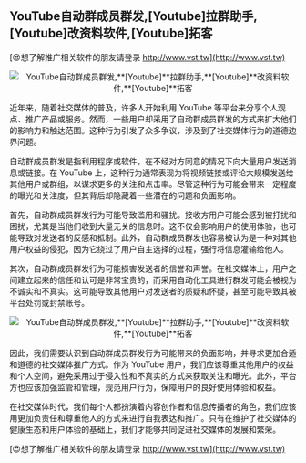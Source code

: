 ## **YouTube自动群成员群发,**[Youtube]**拉群助手,**[Youtube]**改资料软件,**[Youtube]**拓客**

[😍想了解推广相关软件的朋友请登录 http://www.vst.tw](http://www.vst.tw)

 <center><img src="https://vst.tw/MP4/tuiguang/png/3.png" alt="YouTube自动群成员群发,**[Youtube]**拉群助手,**[Youtube]**改资料软件,**[Youtube]**拓客"></center>

近年来，随着社交媒体的普及，许多人开始利用 YouTube 等平台来分享个人观点、推广产品或服务。然而，一些用户却采用了自动群成员群发的方式来扩大他们的影响力和触达范围。这种行为引发了众多争议，涉及到了社交媒体行为的道德边界问题。

自动群成员群发是指利用程序或软件，在不经对方同意的情况下向大量用户发送消息或链接。在 YouTube 上，这种行为通常表现为将视频链接或评论大规模发送给其他用户或群组，以谋求更多的关注和点击率。尽管这种行为可能会带来一定程度的曝光和关注度，但其背后却隐藏着一些潜在的问题和负面影响。

首先，自动群成员群发行为可能导致滥用和骚扰。接收方用户可能会感到被打扰和困扰，尤其是当他们收到大量无关的信息时。这不仅会影响用户的使用体验，也可能导致对发送者的反感和抵制。此外，自动群成员群发也容易被认为是一种对其他用户权益的侵犯，因为它绕过了用户自主选择的过程，强行将信息灌输给他人。

其次，自动群成员群发行为可能损害发送者的信誉和声誉。在社交媒体上，用户之间建立起来的信任和认可是非常宝贵的，而采用自动化工具进行群发可能会被视为不诚实和不真实。这可能导致其他用户对发送者的质疑和怀疑，甚至可能导致其被平台处罚或封禁账号。

 <center><img src="https://vst.tw/MP4/tuiguang/png/7.png" alt="YouTube自动群成员群发,**[Youtube]**拉群助手,**[Youtube]**改资料软件,**[Youtube]**拓客"></center>

因此，我们需要认识到自动群成员群发行为可能带来的负面影响，并寻求更加合适和道德的社交媒体推广方式。作为 YouTube 用户，我们应该尊重其他用户的权益和个人空间，避免采用过于侵入性和不真实的方式来获取关注和曝光。此外，平台方也应该加强监管和管理，规范用户行为，保障用户的良好使用体验和权益。

在社交媒体时代，我们每个人都扮演着内容创作者和信息传播者的角色，我们应该用更加负责任和尊重他人的方式来进行自我表达和推广。只有在维护了社交媒体的健康生态和用户体验的基础上，我们才能够共同促进社交媒体的发展和繁荣。

[😍想了解推广相关软件的朋友请登录 http://www.vst.tw](http://www.vst.tw)



